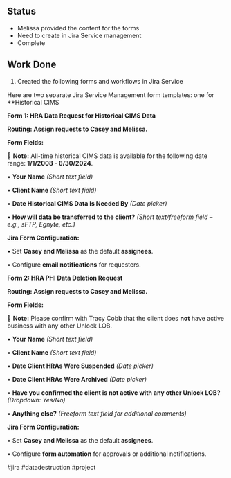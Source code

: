 ## Status
- Melissa provided the content for the forms
- Need to create in Jira Service management
- Complete
## Work Done 
1. Created the following forms and workflows in Jira Service

 Here are two separate Jira Service Management form templates: one for **Historical CIMS 

**Form 1: HRA Data Request for Historical CIMS Data**

**Routing: Assign requests to Casey and Melissa.**
  
**Form Fields:**

  🔹 **Note:** All-time historical CIMS data is available for the following date range: **1/1/2008 - 6/30/2024**.

• **Your Name** _(Short text field)_

• **Client Name** _(Short text field)_

• **Date Historical CIMS Data Is Needed By** _(Date picker)_

• **How will data be transferred to the client?** _(Short text/freeform field – e.g., sFTP, Egnyte, etc.)_

**Jira Form Configuration:**

• Set **Casey and Melissa** as the default **assignees**.

• Configure **email notifications** for requesters.


**Form 2: HRA PHI Data Deletion Request**

**Routing: Assign requests to Casey and Melissa.**

**Form Fields:**

🔹 **Note:** Please confirm with Tracy Cobb that the client does **not** have active business with any other Unlock LOB.

• **Your Name** _(Short text field)_

• **Client Name** _(Short text field)_

• **Date Client HRAs Were Suspended** _(Date picker)_

• **Date Client HRAs Were Archived** _(Date picker)_

• **Have you confirmed the client is not active with any other Unlock LOB?** _(Dropdown: Yes/No)_

• **Anything else?** _(Freeform text field for additional comments)_

  **Jira Form Configuration:**

• Set **Casey and Melissa** as the default **assignees**.

• Configure **form automation** for approvals or additional notifications.

#jira #datadestruction #project

